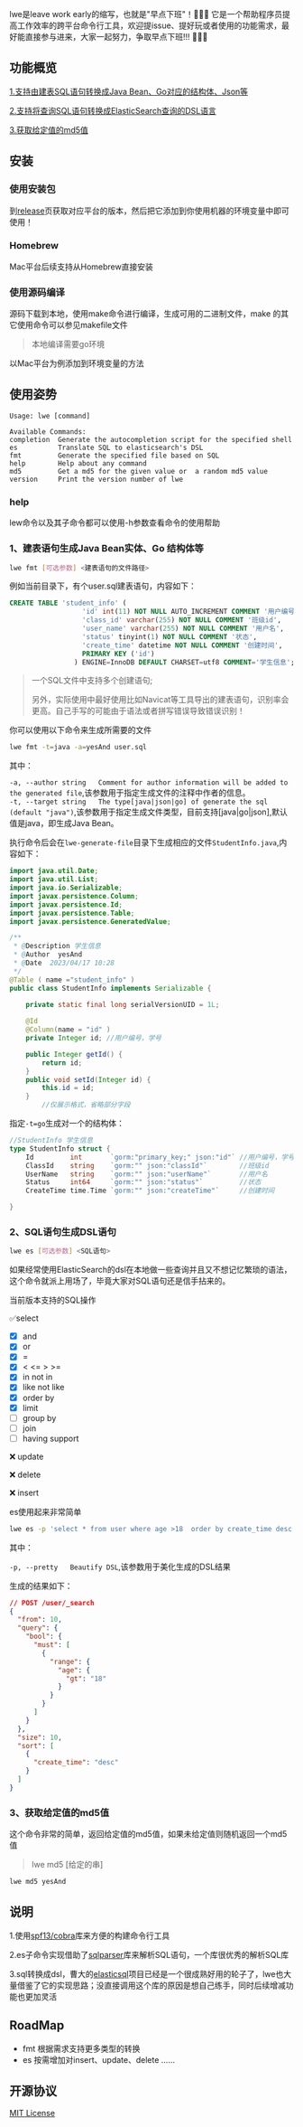 lwe是leave work early的缩写，也就是"早点下班"！🤣🤣🤣
它是一个帮助程序员提高工作效率的跨平台命令行工具，欢迎提issue、提好玩或者使用的功能需求，最好能直接参与进来，大家一起努力，争取早点下班!!! 💪💪💪

## 功能概览

[1.支持由建表SQL语句转换成Java Bean、Go对应的结构体、Json等](#1)

[2.支持将查询SQL语句转换成ElasticSearch查询的DSL语言](#2)

[3.获取给定值的md5值](#3)

## 安装

### 使用安装包

到[release](https://github.com/yesAnd92/lwe/releases)页获取对应平台的版本，然后把它添加到你使用机器的环境变量中即可使用！

### Homebrew

Mac平台后续支持从Homebrew直接安装

### 使用源码编译

源码下载到本地，使用make命令进行编译，生成可用的二进制文件，make 的其它使用命令可以参见makefile文件

> 本地编译需要go环境

以Mac平台为例添加到环境变量的方法

## 使用姿势

```
Usage: lwe [command]

Available Commands:
completion  Generate the autocompletion script for the specified shell
es          Translate SQL to elasticsearch's DSL
fmt         Generate the specified file based on SQL
help        Help about any command
md5         Get a md5 for the given value or  a random md5 value
version     Print the version number of lwe
```
### help

lew命令以及其子命令都可以使用-h参数查看命令的使用帮助


<h3 id="1">1、建表语句生成Java Bean实体、Go 结构体等</h3>

```bash
lwe fmt [可选参数] <建表语句的文件路径> 
```

例如当前目录下，有个user.sql建表语句，内容如下：

```sql
CREATE TABLE 'student_info' (
				  'id' int(11) NOT NULL AUTO_INCREMENT COMMENT '用户编号,学号',
				  'class_id' varchar(255) NOT NULL COMMENT '班级id',
				  'user_name' varchar(255) NOT NULL COMMENT '用户名',
				  'status' tinyint(1) NOT NULL COMMENT '状态',
				  'create_time' datetime NOT NULL COMMENT '创建时间',
				  PRIMARY KEY ('id') 
				) ENGINE=InnoDB DEFAULT CHARSET=utf8 COMMENT='学生信息';
```

> 一个SQL文件中支持多个创建语句;
>
> 另外，实际使用中最好使用比如Navicat等工具导出的建表语句，识别率会更高。自己手写的可能由于语法或者拼写错误导致错误识别！

你可以使用以下命令来生成所需要的文件

```bash
lwe fmt -t=java -a=yesAnd user.sql
```

其中：

`-a, --author string   Comment for author information will be added to the generated file`,该参数用于指定生成文件的注释中作者的信息。\
`-t, --target string   The type[java|json|go] of generate the sql (default "java")`,该参数用于指定生成文件类型，目前支持\[java|go|json],默认值是java，即生成Java Bean。

执行命令后会在`lwe-generate-file`目录下生成相应的文件`StudentInfo.java`,内容如下：

```java
import java.util.Date;
import java.util.List;
import java.io.Serializable;
import javax.persistence.Column;
import javax.persistence.Id;
import javax.persistence.Table;
import javax.persistence.GeneratedValue;

/**
 * @Description 学生信息
 * @Author  yesAnd
 * @Date  2023/04/17 10:28
 */
@Table ( name ="student_info" )
public class StudentInfo implements Serializable {

    private static final long serialVersionUID = 1L;
    
	@Id 
	@Column(name = "id" )
    private Integer id;	//用户编号，学号

    public Integer getId() {
        return id;
    }
    public void setId(Integer id) {
        this.id = id;
    }
		//仅展示格式，省略部分字段
```

指定`-t=go`生成对一个的结构体：

```go
//StudentInfo 学生信息
type StudentInfo struct {
	Id         int       `gorm:"primary_key;" json:"id"` //用户编号，学号
	ClassId    string    `gorm:"" json:"classId"`        //班级id
	UserName   string    `gorm:"" json:"userName"`       //用户名
	Status     int64     `gorm:"" json:"status"`         //状态
	CreateTime time.Time `gorm:"" json:"createTime"`     //创建时间

}
```

###

<h3 id="2">2、SQL语句生成DSL语句</h3>

```bash
lwe es [可选参数] <SQL语句> 
```

如果经常使用ElasticSearch的dsl在本地做一些查询并且又不想记忆繁琐的语法，这个命令就派上用场了，毕竟大家对SQL语句还是信手拈来的。

当前版本支持的SQL操作

✅select

*   [x] and&#x20;
*   [x] or&#x20;
*   [x] \=&#x20;
*   [x] <  <=  >  >=
*   [x] in  not in
*   [x] like   not like
*   [x] order by&#x20;
*   [x] limit
*   [ ] group by
*   [ ] join&#x20;
*   [ ] having support

❌ update

❌ delete

❌ insert

es使用起来非常简单

```bash
lwe es -p 'select * from user where age >18  order by create_time desc  limit 10,10'
```

其中：

`-p, --pretty   Beautify DSL`,该参数用于美化生成的DSL结果

生成的结果如下：

```json
// POST /user/_search
{
  "from": 10,
  "query": {
    "bool": {
      "must": [
        {
          "range": {
            "age": {
              "gt": "18"
            }
          }
        }
      ]
    }
  },
  "size": 10,
  "sort": [
    {
      "create_time": "desc"
    }
  ]
}
```
<h3 id="3">3、获取给定值的md5值</h3>
这个命令非常的简单，返回给定值的md5值，如果未给定值则随机返回一个md5值

> lwe md5 [给定的串]

```bash
lwe md5 yesAnd
```


## 说明
1.使用[spf13/cobra](github.com/spf13/cobra)库来方便的构建命令行工具

2.es子命令实现借助了[sqlparser](github.com/xwb1989/sqlparser)库来解析SQL语句，一个库很优秀的解析SQL库

3.sql转换成dsl，曹大的[elasticsql](https://github.com/cch123/elasticsql)项目已经是一个很成熟好用的轮子了，lwe也大量借鉴了它的实现思路；没直接调用这个库的原因是想自己练手，同时后续增减功能也更加灵活

## RoadMap
- fmt 根据需求支持更多类型的转换
- es 按需增加对insert、update、delete
......

## 开源协议

[MIT License](https://github.com/yesAnd92/lwe/blob/main/LICENSE)
